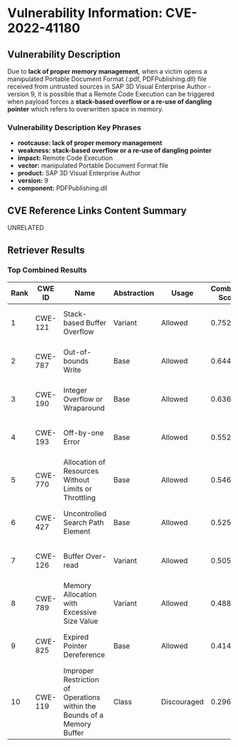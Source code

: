 # Vulnerability Information: CVE-2022-41180

## Vulnerability Description
Due to **lack of proper memory management**, when a victim opens a manipulated Portable Document Format (.pdf, PDFPublishing.dll) file received from untrusted sources in SAP 3D Visual Enterprise Author - version 9, it is possible that a Remote Code Execution can be triggered when payload forces a **stack-based overflow or a re-use of dangling pointer** which refers to overwritten space in memory.

### Vulnerability Description Key Phrases
- **rootcause:** **lack of proper memory management**
- **weakness:** **stack-based overflow or a re-use of dangling pointer**
- **impact:** Remote Code Execution
- **vector:** manipulated Portable Document Format file
- **product:** SAP 3D Visual Enterprise Author
- **version:** 9
- **component:** PDFPublishing.dll

## CVE Reference Links Content Summary
UNRELATED

## Retriever Results

### Top Combined Results

| Rank | CWE ID | Name | Abstraction | Usage | Combined Score | Retrievers | Individual Scores |
|------|--------|------|-------------|-------|---------------|------------|-------------------|
| 1 | CWE-121 | Stack-based Buffer Overflow | Variant | Allowed | 0.7521 | dense, sparse | dense: 0.529, sparse: 0.961 |
| 2 | CWE-787 | Out-of-bounds Write | Base | Allowed | 0.6449 | sparse, graph | sparse: 0.502, graph: 1.000 |
| 3 | CWE-190 | Integer Overflow or Wraparound | Base | Allowed | 0.6364 | sparse, graph | sparse: 0.488, graph: 1.000 |
| 4 | CWE-193 | Off-by-one Error | Base | Allowed | 0.5520 | sparse, graph | sparse: 0.472, graph: 0.789 |
| 5 | CWE-770 | Allocation of Resources Without Limits or Throttling | Base | Allowed | 0.5467 | sparse, graph | sparse: 0.462, graph: 0.789 |
| 6 | CWE-427 | Uncontrolled Search Path Element | Base | Allowed | 0.5254 | dense, sparse | dense: 0.542, sparse: 0.444 |
| 7 | CWE-126 | Buffer Over-read | Variant | Allowed | 0.5057 | dense, sparse | dense: 0.529, sparse: 0.495 |
| 8 | CWE-789 | Memory Allocation with Excessive Size Value | Variant | Allowed | 0.4880 | dense, sparse | dense: 0.526, sparse: 0.464 |
| 9 | CWE-825 | Expired Pointer Dereference | Base | Allowed | 0.4145 | dense, sparse | dense: 0.527, sparse: 0.263 |
| 10 | CWE-119 | Improper Restriction of Operations within the Bounds of a Memory Buffer | Class | Discouraged | 0.2960 | dense, sparse | dense: 0.528, sparse: 0.694 |

